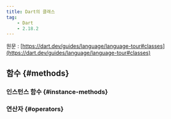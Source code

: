 ```yaml
---
title: Dart의 클래스
tag:
    - Dart
    - 2.18.2
---
```


원문 : [https://dart.dev/guides/language/language-tour#classes](https://dart.dev/guides/language/language-tour#classes)

## 함수 {#methods}

### 인스턴스 함수 {#instance-methods}

### 연산자 {#operators}

<AdsenseB />